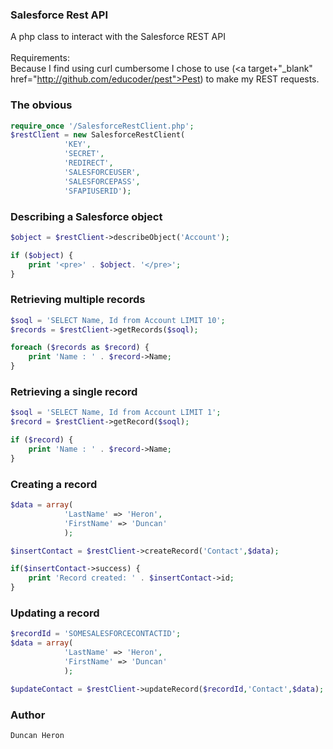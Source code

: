 ### Salesforce Rest API
A php class to interact with the Salesforce REST API<br /><br />
Requirements:<br />
Because I find using curl cumbersome I chose to use (<a target+"_blank" href="http://github.com/educoder/pest">Pest</a>) to make my REST requests.

### The obvious
```php
require_once '/SalesforceRestClient.php';
$restClient = new SalesforceRestClient(
			'KEY',
			'SECRET',
			'REDIRECT',
			'SALESFORCEUSER',
			'SALESFORCEPASS',
			'SFAPIUSERID');
```

### Describing a Salesforce object
```php
$object = $restClient->describeObject('Account');

if ($object) {
    print '<pre>' . $object. '</pre>';
}
```  

### Retrieving multiple records
```php
$soql = 'SELECT Name, Id from Account LIMIT 10';
$records = $restClient->getRecords($soql);

foreach ($records as $record) {
    print 'Name : ' . $record->Name;
}
```

### Retrieving a single record
```php
$soql = 'SELECT Name, Id from Account LIMIT 1';
$record = $restClient->getRecord($soql);

if ($record) {
    print 'Name : ' . $record->Name;
}
```

### Creating a record
```php
$data = array(
			'LastName' => 'Heron',
			'FirstName' => 'Duncan'
			);

$insertContact = $restClient->createRecord('Contact',$data);

if($insertContact->success) {
	print 'Record created: ' . $insertContact->id;
}
```

### Updating a record
```php
$recordId = 'SOMESALESFORCECONTACTID';
$data = array(
			'LastName' => 'Heron',
			'FirstName' => 'Duncan'
			);

$updateContact = $restClient->updateRecord($recordId,'Contact',$data);

```  

### Author
```
Duncan Heron
```
